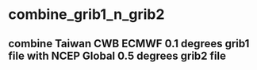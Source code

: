 # combine_grib1_n_grib2
combine Taiwan CWB ECMWF 0.1 degrees grib1 file with NCEP Global 0.5 degrees grib2 file
-
